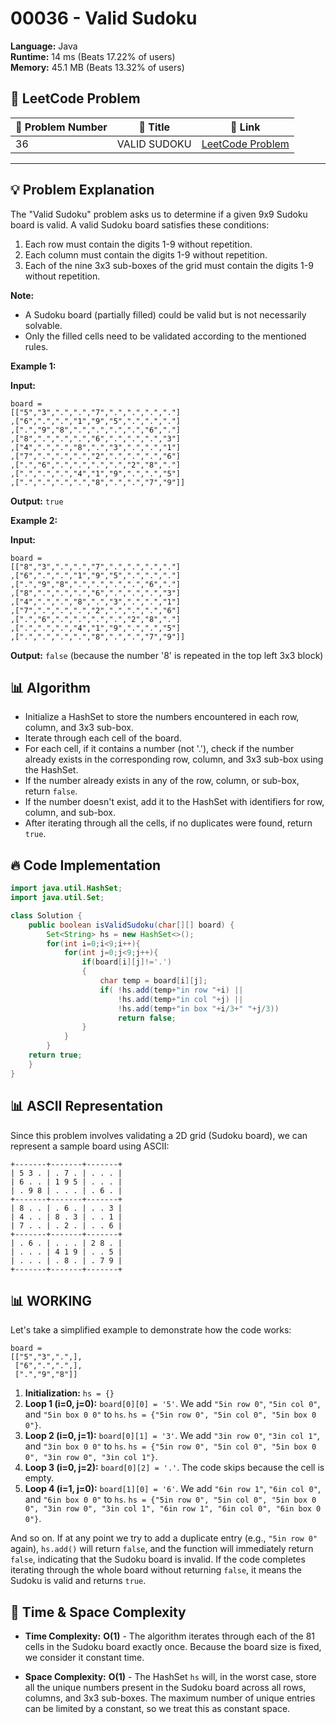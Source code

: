 # 00036 - Valid Sudoku
    
**Language:** Java  
**Runtime:** 14 ms (Beats 17.22% of users)  
**Memory:** 45.1 MB (Beats 13.32% of users)  

## 📝 **LeetCode Problem**
| 🔢 Problem Number | 📌 Title | 🔗 Link |
|------------------|--------------------------|--------------------------|
| 36 | VALID SUDOKU | [LeetCode Problem](https://leetcode.com/problems/valid-sudoku/) |

---

## 💡 **Problem Explanation**

The "Valid Sudoku" problem asks us to determine if a given 9x9 Sudoku board is valid.  A valid Sudoku board satisfies these conditions:

1.  Each row must contain the digits 1-9 without repetition.
2.  Each column must contain the digits 1-9 without repetition.
3.  Each of the nine 3x3 sub-boxes of the grid must contain the digits 1-9 without repetition.

**Note:**

*   A Sudoku board (partially filled) could be valid but is not necessarily solvable.
*   Only the filled cells need to be validated according to the mentioned rules.

**Example 1:**

**Input:**

```
board =
[["5","3",".",".","7",".",".",".","."]
,["6",".",".","1","9","5",".",".","."]
,[".","9","8",".",".",".",".","6","."]
,["8",".",".",".","6",".",".",".","3"]
,["4",".",".","8",".","3",".",".","1"]
,["7",".",".",".","2",".",".",".","6"]
,[".","6",".",".",".",".","2","8","."]
,[".",".",".","4","1","9",".",".","5"]
,[".",".",".",".","8",".",".","7","9"]]
```

**Output:** `true`

**Example 2:**

**Input:**

```
board =
[["8","3",".",".","7",".",".",".","."]
,["6",".",".","1","9","5",".",".","."]
,[".","9","8",".",".",".",".","6","."]
,["8",".",".",".","6",".",".",".","3"]
,["4",".",".","8",".","3",".",".","1"]
,["7",".",".",".","2",".",".",".","6"]
,[".","6",".",".",".",".","2","8","."]
,[".",".",".","4","1","9",".",".","5"]
,[".",".",".",".","8",".",".","7","9"]]
```

**Output:** `false` (because the number '8' is repeated in the top left 3x3 block)

## 📊 **Algorithm**

*   Initialize a HashSet to store the numbers encountered in each row, column, and 3x3 sub-box.
*   Iterate through each cell of the board.
*   For each cell, if it contains a number (not '.'), check if the number already exists in the corresponding row, column, and 3x3 sub-box using the HashSet.
*   If the number already exists in any of the row, column, or sub-box, return `false`.
*   If the number doesn't exist, add it to the HashSet with identifiers for row, column, and sub-box.
*   After iterating through all the cells, if no duplicates were found, return `true`.

## 🔥 **Code Implementation**

```java
import java.util.HashSet;
import java.util.Set;

class Solution {
    public boolean isValidSudoku(char[][] board) {
        Set<String> hs = new HashSet<>();
        for(int i=0;i<9;i++){
            for(int j=0;j<9;j++){
                if(board[i][j]!='.')
                {
                    char temp = board[i][j];
                    if( !hs.add(temp+"in row "+i) ||
                        !hs.add(temp+"in col "+j) || 
                        !hs.add(temp+"in box "+i/3+" "+j/3))
                        return false;
                }    
            }   
        }
    return true;
    }
}
```

## 📊 **ASCII Representation**

Since this problem involves validating a 2D grid (Sudoku board), we can represent a sample board using ASCII:

```
+-------+-------+-------+
| 5 3 . | . 7 . | . . . |
| 6 . . | 1 9 5 | . . . |
| . 9 8 | . . . | . 6 . |
+-------+-------+-------+
| 8 . . | . 6 . | . . 3 |
| 4 . . | 8 . 3 | . . 1 |
| 7 . . | . 2 . | . . 6 |
+-------+-------+-------+
| . 6 . | . . . | 2 8 . |
| . . . | 4 1 9 | . . 5 |
| . . . | . 8 . | . 7 9 |
+-------+-------+-------+
```

## 📊 **WORKING**

Let's take a simplified example to demonstrate how the code works:

```
board =
[["5","3",".",],
 ["6",".",".",],
 [".","9","8"]]
```

1.  **Initialization:** `hs = {}`
2.  **Loop 1 (i=0, j=0):** `board[0][0] = '5'`. We add `"5in row 0"`, `"5in col 0"`, and `"5in box 0 0"` to `hs`. `hs = {"5in row 0", "5in col 0", "5in box 0 0"}`.
3.  **Loop 2 (i=0, j=1):** `board[0][1] = '3'`. We add `"3in row 0"`, `"3in col 1"`, and `"3in box 0 0"` to `hs`. `hs = {"5in row 0", "5in col 0", "5in box 0 0", "3in row 0", "3in col 1"}`.
4.  **Loop 3 (i=0, j=2):** `board[0][2] = '.'`. The code skips because the cell is empty.
5.  **Loop 4 (i=1, j=0):** `board[1][0] = '6'`. We add `"6in row 1"`, `"6in col 0"`, and `"6in box 0 0"` to `hs`. `hs = {"5in row 0", "5in col 0", "5in box 0 0", "3in row 0", "3in col 1", "6in row 1", "6in col 0", "6in box 0 0"}`.

And so on.  If at any point we try to add a duplicate entry (e.g., `"5in row 0"` again), `hs.add()` will return `false`, and the function will immediately return `false`, indicating that the Sudoku board is invalid. If the code completes iterating through the whole board without returning `false`, it means the Sudoku is valid and returns `true`.

## 🚀 **Time & Space Complexity**

*   **Time Complexity:** **O(1)** -  The algorithm iterates through each of the 81 cells in the Sudoku board exactly once. Because the board size is fixed, we consider it constant time.

*   **Space Complexity:** **O(1)** - The HashSet `hs` will, in the worst case, store all the unique numbers present in the Sudoku board across all rows, columns, and 3x3 sub-boxes. The maximum number of unique entries can be limited by a constant, so we treat this as constant space.
    